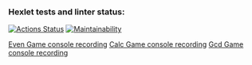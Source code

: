 ### Hexlet tests and linter status:
[![Actions Status](https://github.com/J-u-i-c-y/php-project-45/actions/workflows/hexlet-check.yml/badge.svg)](https://github.com/J-u-i-c-y/php-project-45/actions)
[![Maintainability](https://api.codeclimate.com/v1/badges/e78acbd132247bfe7f39/maintainability)](https://codeclimate.com/github/J-u-i-c-y/php-project-45/maintainability)

[Even Game console recording](https://asciinema.org/a/Tg9xvANL2yIMYRt5MTr0PFrFj)
[Calc Game console recording](https://asciinema.org/a/oHEFISIe5x4lDba9IV1wWser7)
[Gcd Game console recording](https://asciinema.org/a/YD33f87dkI770PZIhPLDAPUlv)